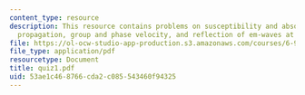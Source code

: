 ```yaml
---
content_type: resource
description: This resource contains problems on susceptibility and absorption, pulse
  propagation, group and phase velocity, and reflection of em-waves at interfaces.
file: https://ol-ocw-studio-app-production.s3.amazonaws.com/courses/6-974-fundamentals-of-photonics-quantum-electronics-spring-2006/53ae1c468766cda2c085543460f94325_quiz1.pdf
file_type: application/pdf
resourcetype: Document
title: quiz1.pdf
uid: 53ae1c46-8766-cda2-c085-543460f94325
---
```

